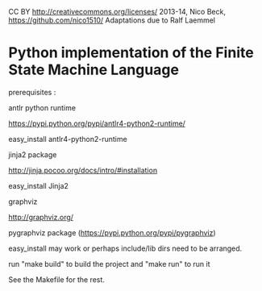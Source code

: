 CC BY
http://creativecommons.org/licenses/
2013-14, Nico Beck, https://github.com/nico1510/
Adaptations due to Ralf Laemmel

Python implementation of the Finite State Machine Language
==========================================================

prerequisites : 

antlr python runtime 

https://pypi.python.org/pypi/antlr4-python2-runtime/

easy_install antlr4-python2-runtime

jinja2 package 

http://jinja.pocoo.org/docs/intro/#installation

easy_install Jinja2

graphviz

http://graphviz.org/

pygraphviz package (https://pypi.python.org/pypi/pygraphviz)

easy_install may work or perhaps include/lib dirs need to be arranged.

run "make build" to build the project and "make run" to run it

See the Makefile for the rest.

